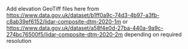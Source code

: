 Add elevation GeoTiff files here from
https://www.data.gov.uk/dataset/b1ff0a9c-74d3-4b97-a3fb-c8ab39ef6152/lidar-composite-dtm-2020-1m
or https://www.data.gov.uk/dataset/a58f4e0d-27ba-440a-9a9c-274bc76500f5/lidar-composite-dtm-2020-2m
depending on required resolution